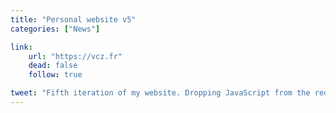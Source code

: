 ```yaml
---
title: "Personal website v5"
categories: ["News"]

link:
    url: "https://vcz.fr"
    dead: false
    follow: true

tweet: "Fifth iteration of my website. Dropping JavaScript from the requirements and targeting newer browsers."
---
```

